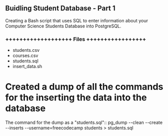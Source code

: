 ## Buidling Student Database - Part 1

Creating a Bash script that uses SQL to enter information about your Computer Science Students Database into PostgreSQL.

### +++++++++++++++++++ Files +++++++++++++++++
* students.csv
* courses.csv
* students.sql
* insert_data.sh

# Created a dump of all the commands for the inserting the data into the database
The command for the dump as a "students.sql"::
  pg_dump --clean --create --inserts --username=freecodecamp students > students.sql
